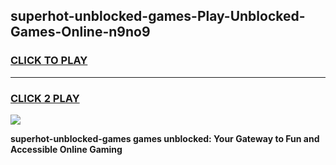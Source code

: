 
## superhot-unblocked-games-Play-Unblocked-Games-Online-n9no9
<h3>
<a href="https://premium76.site?title=superhot-unblocked-games&ref=25A">CLICK TO PLAY</a></h3>
<hr>

<h3>
<a href="https://premium76.site?title=superhot-unblocked-games&ref=25A">CLICK 2 PLAY</a>
  
</h3>

<a href="https://premium76.site?title=superhot-unblocked-games&ref=25A"><img src="https://clearcache.store/games.png"></a>


**superhot-unblocked-games games unblocked: Your Gateway to Fun and Accessible Online Gaming**
